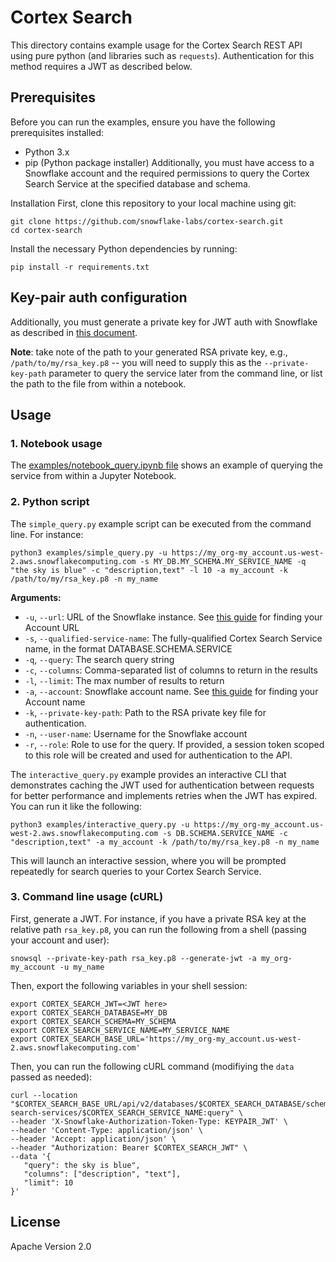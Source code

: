# Cortex Search

This directory contains example usage for the Cortex Search REST API using pure python (and libraries such as `requests`). Authentication for this method requires a JWT as described below.

## Prerequisites

Before you can run the examples, ensure you have the following prerequisites installed:

- Python 3.x
- pip (Python package installer)
  Additionally, you must have access to a Snowflake account and the required permissions to query the Cortex Search Service at the specified database and schema.

Installation
First, clone this repository to your local machine using git:

```
git clone https://github.com/snowflake-labs/cortex-search.git
cd cortex-search
```

Install the necessary Python dependencies by running:

```
pip install -r requirements.txt
```

## Key-pair auth configuration

Additionally, you must generate a private key for JWT auth with Snowflake as described in [this document](https://docs.snowflake.com/user-guide/key-pair-auth#configuring-key-pair-authentication).

**Note**: take note of the path to your generated RSA private key, e.g., `/path/to/my/rsa_key.p8` -- you will need to supply this as the `--private-key-path` parameter to query the service later from the command line, or list the path to the file from within a notebook.

## Usage

### 1. Notebook usage

The [examples/notebook_query.ipynb file](https://github.com/Snowflake-Labs/cortex-search/blob/main/examples/notebook_query.ipynb) shows an example of querying the service from within a Jupyter Notebook.

### 2. Python script

The `simple_query.py` example script can be executed from the command line. For instance:

```
python3 examples/simple_query.py -u https://my_org-my_account.us-west-2.aws.snowflakecomputing.com -s MY_DB.MY_SCHEMA.MY_SERVICE_NAME -q "the sky is blue" -c "description,text" -l 10 -a my_account -k /path/to/my/rsa_key.p8 -n my_name
```

**Arguments:**

- `-u`, `--url`: URL of the Snowflake instance. See [this guide](https://docs.snowflake.com/en/user-guide/admin-account-identifier#finding-the-organization-and-account-name-for-an-account) for finding your Account URL
- `-s`, `--qualified-service-name`: The fully-qualified Cortex Search Service name, in the format DATABASE.SCHEMA.SERVICE
- `-q`, `--query`: The search query string
- `-c`, `--columns`: Comma-separated list of columns to return in the results
- `-l`, `--limit`: The max number of results to return
- `-a`, `--account`: Snowflake account name. See [this guide](https://docs.snowflake.com/en/user-guide/admin-account-identifier#finding-the-organization-and-account-name-for-an-account) for finding your Account name
- `-k`, `--private-key-path`: Path to the RSA private key file for authentication.
- `-n`, `--user-name`: Username for the Snowflake account
- `-r`, `--role`: Role to use for the query. If provided, a session token scoped to this role will be created and used for authentication to the API.

The `interactive_query.py` example provides an interactive CLI that demonstrates caching the JWT used for authentication between requests for better performance and implements retries when the JWT has expired. You can run it like the following:

```
python3 examples/interactive_query.py -u https://my_org-my_account.us-west-2.aws.snowflakecomputing.com -s DB.SCHEMA.SERVICE_NAME -c "description,text" -a my_account -k /path/to/my/rsa_key.p8 -n my_name
```

This will launch an interactive session, where you will be prompted repeatedly for search queries to your Cortex Search Service.

### 3. Command line usage (cURL)

First, generate a JWT. For instance, if you have a private RSA key at the relative path `rsa_key.p8`, you can run the following from a shell (passing your account and user):

`snowsql --private-key-path rsa_key.p8 --generate-jwt -a my_org-my_account -u my_name`

Then, export the following variables in your shell session:

```
export CORTEX_SEARCH_JWT=<JWT here>
export CORTEX_SEARCH_DATABASE=MY_DB
export CORTEX_SEARCH_SCHEMA=MY_SCHEMA
export CORTEX_SEARCH_SERVICE_NAME=MY_SERVICE_NAME
export CORTEX_SEARCH_BASE_URL='https://my_org-my_account.us-west-2.aws.snowflakecomputing.com'
```

Then, you can run the following cURL command (modifiying the `data` passed as needed):

```
curl --location "$CORTEX_SEARCH_BASE_URL/api/v2/databases/$CORTEX_SEARCH_DATABASE/schemas/$CORTEX_SEARCH_SCHEMA/cortex-search-services/$CORTEX_SEARCH_SERVICE_NAME:query" \
--header 'X-Snowflake-Authorization-Token-Type: KEYPAIR_JWT' \
--header 'Content-Type: application/json' \
--header 'Accept: application/json' \
--header "Authorization: Bearer $CORTEX_SEARCH_JWT" \
--data '{
   "query": the sky is blue",
   "columns": ["description", "text"],
   "limit": 10
}'
```

## License

Apache Version 2.0
